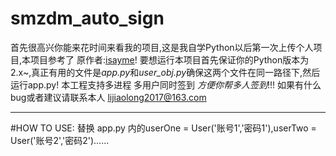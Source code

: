 # smzdm_auto_sign

  首先很高兴你能来花时间来看我的项目,这是我自学Python以后第一次上传个人项目,本项目参考了 原作者:[isayme](https://github.com/isayme)!
  要想运行本项目首先保证你的Python版本为 2.x~,真正有用的文件是*app.py*和*user_obj.py*确保这两个文件在同一路径下,然后运行app.py!
  本工程支持多进程 多用户同时签到 *方便你帮多人签到*!!!
  如果有什么bug或者建议请联系本人 lijiaolong2017@163.com
  ***
  #HOW TO USE:
  替换 app.py 内的userOne = User('账号1','密码1'),userTwo = User('账号2','密码2')......

